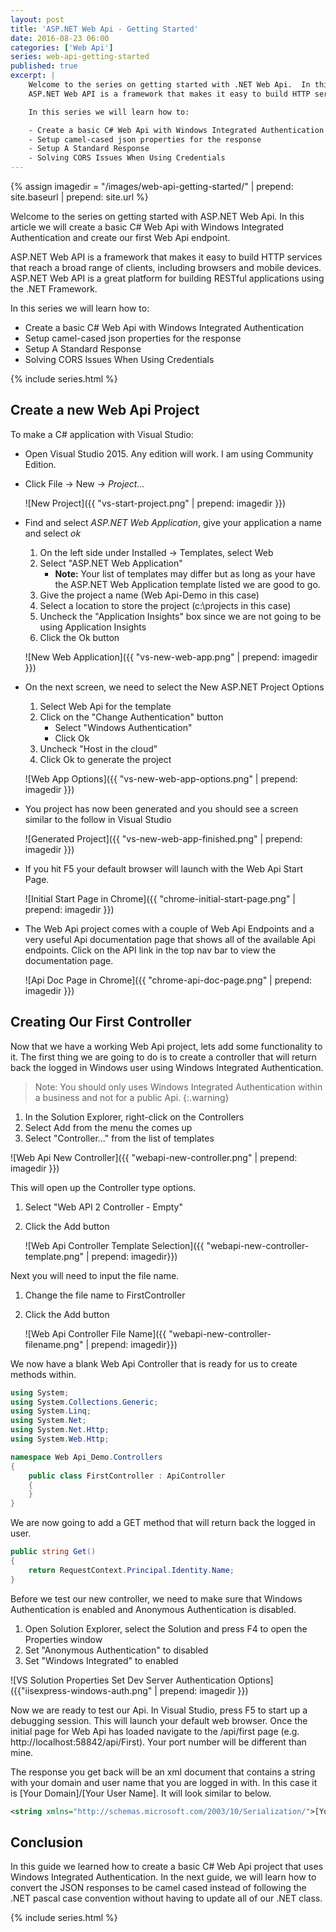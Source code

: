 ```yaml
---
layout: post
title: 'ASP.NET Web Api - Getting Started'
date: 2016-08-23 06:00
categories: ['Web Api']
series: web-api-getting-started
published: true
excerpt: |
    Welcome to the series on getting started with .NET Web Api.  In this article we will create a basic C# Web Api with Windows Integrated Authentication and create our first Web Api endpoint.      
    ASP.NET Web API is a framework that makes it easy to build HTTP services that reach a broad range of clients, including browsers and mobile devices. ASP.NET Web API is an ideal platform for building RESTful applications on the .NET Framework.

    In this series we will learn how to:

    - Create a basic C# Web Api with Windows Integrated Authentication 
    - Setup camel-cased json properties for the response 
    - Setup A Standard Response
    - Solving CORS Issues When Using Credentials
---
```


{% assign imagedir = "/images/web-api-getting-started/" | prepend: site.baseurl | prepend: site.url %}

Welcome to the series on getting started with ASP.NET Web Api.  In this article we will create a basic C# Web Api with Windows Integrated Authentication and create our first Web Api endpoint.      

ASP.NET Web API is a framework that makes it easy to build HTTP services that reach a broad range of clients, including browsers and mobile devices. ASP.NET Web API is a great platform for building RESTful applications using the .NET Framework.  

In this series we will learn how to:

- Create a basic C# Web Api with Windows Integrated Authentication 
- Setup camel-cased json properties for the response 
- Setup A Standard Response
- Solving CORS Issues When Using Credentials

{% include series.html %}


## Create a new Web Api Project 

To make a C# application with Visual Studio:

* Open Visual Studio 2015.  Any edition will work.  I am using Community Edition. 
* Click File -> New -> *Project...*

    ![New Project]({{ "vs-start-project.png" | prepend: imagedir }})

* Find and select *ASP.NET Web Application*, give your application a name and select *ok* 

    1. On the left side under Installed -> Templates, select Web
    1. Select "ASP.NET Web Application"
        * **Note:** Your list of templates may differ but as long as your have the ASP.NET Web Application template listed we are good to go.
    1. Give the project a name (Web Api-Demo in this case)
    1. Select a location to store the project (c:\projects in this case)
    1. Uncheck the "Application Insights" box since we are not going to be using Application Insights
    1. Click the Ok button
    
    ![New Web Application]({{ "vs-new-web-app.png" | prepend: imagedir }})

* On the next screen, we need to select the New ASP.NET Project Options

    1. Select Web Api for the template    
    1. Click on the "Change Authentication" button
        * Select "Windows Authentication"
        * Click Ok
    1. Uncheck "Host in the cloud"
    1. Click Ok to generate the project 

    ![Web App Options]({{ "vs-new-web-app-options.png" | prepend: imagedir }})
 
* You project has now been generated and you should see a screen similar to the follow in Visual Studio

    ![Generated Project]({{ "vs-new-web-app-finished.png" | prepend: imagedir }})

* If you hit F5 your default browser will launch with the Web Api Start Page.  

    ![Initial Start Page in Chrome]({{ "chrome-initial-start-page.png" | prepend: imagedir }})

* The Web Api project comes with a couple of Web Api Endpoints and a very useful Api documentation page that shows all of the available Api endpoints.    Click on the API link in the top nav bar to view the documentation page.

    ![Api Doc Page in Chrome]({{ "chrome-api-doc-page.png" | prepend: imagedir }})


## Creating Our First Controller

Now that we have a working Web Api project, lets add some functionality to it.  The first thing we are going to do is to create a controller that will return back the logged in Windows user using Windows Integrated Authentication.

>Note: You should only uses Windows Integrated Authentication within a business and not for a public Api.
{:.warning}

1. In the Solution Explorer, right-click on the Controllers  
1. Select Add from the menu the comes up
1. Select "Controller..." from the list of templates

![Web Api New Controller]({{ "webapi-new-controller.png" | prepend: imagedir }})    


This will open up the Controller type options.  

1. Select "Web API 2 Controller - Empty"
1. Click the Add button

    ![Web Api Controller Template Selection]({{ "webapi-new-controller-template.png" | prepend: imagedir}})

Next you will need to input the file name.

1. Change the file name to FirstController
1. Click the Add button

    ![Web Api Controller File Name]({{ "webapi-new-controller-filename.png" | prepend: imagedir}})



We now have a blank Web Api Controller that is ready for us to create methods within.

```c#
using System;
using System.Collections.Generic;
using System.Linq;
using System.Net;
using System.Net.Http;
using System.Web.Http;

namespace Web Api_Demo.Controllers
{
    public class FirstController : ApiController
    {
    }
}
```

We are now going to add a GET method that will return back the logged in user.

```c#
public string Get()
{
    return RequestContext.Principal.Identity.Name;
}
```

Before we test our new controller, we need to make sure that Windows Authentication is enabled and Anonymous Authentication is disabled.

1. Open Solution Explorer, select the Solution and press F4 to open the Properties window
1. Set "Anonymous Authentication" to disabled
1. Set "Windows Integrated" to enabled

![VS Solution Properties Set Dev Server Authentication Options]({{"iisexpress-windows-auth.png" | prepend: imagedir }})

Now we are ready to test our Api.  In Visual Studio, press F5 to start up a debugging session.  This will launch your default web browser.  Once the initial page for Web Api has loaded navigate to the /api/first page  (e.g. http://localhost:58842/api/First).  Your port number will be different than mine.  

The response you get back will be an xml document that contains a string with your domain and user name that you are logged in with.  In this case it is [Your Domain]/[Your User Name].  It will look similar to below.

```xml
<string xmlns="http://schemas.microsoft.com/2003/10/Serialization/">[Your Domain]/[Your User Name]</string>
```

## Conclusion

In this guide we learned how to create a basic C# Web Api project that uses Windows Integrated Authentication.  In the next guide, we will learn how to convert the JSON responses to be camel cased instead of following the .NET pascal case convention without having to update all of our .NET class. 

{% include series.html %}
